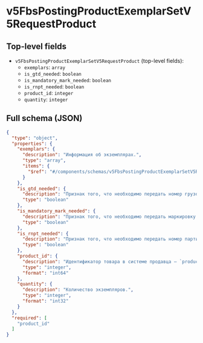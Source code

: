 # v5FbsPostingProductExemplarSetV5RequestProduct

## Top-level fields
- `v5FbsPostingProductExemplarSetV5RequestProduct` (top-level fields):
  - `exemplars`: `array`
  - `is_gtd_needed`: `boolean`
  - `is_mandatory_mark_needed`: `boolean`
  - `is_rnpt_needed`: `boolean`
  - `product_id`: `integer`
  - `quantity`: `integer`

## Full schema (JSON)
```json
{
  "type": "object",
  "properties": {
    "exemplars": {
      "description": "Информация об экземплярах.",
      "type": "array",
      "items": {
        "$ref": "#/components/schemas/v5FbsPostingProductExemplarSetV5RequestProductExemplar"
      }
    },
    "is_gtd_needed": {
      "description": "Признак того, что необходимо передать номер грузовой таможенной декларации (ГТД) для продукта и отправления.",
      "type": "boolean"
    },
    "is_mandatory_mark_needed": {
      "description": "Признак того, что необходимо передать маркировку «Честный ЗНАК».",
      "type": "boolean"
    },
    "is_rnpt_needed": {
      "description": "Признак того, что необходимо передать номер партии товара (РНПТ).",
      "type": "boolean"
    },
    "product_id": {
      "description": "Идентификатор товара в системе продавца — `product_id`.",
      "type": "integer",
      "format": "int64"
    },
    "quantity": {
      "description": "Количество экземпляров.",
      "type": "integer",
      "format": "int32"
    }
  },
  "required": [
    "product_id"
  ]
}
```
